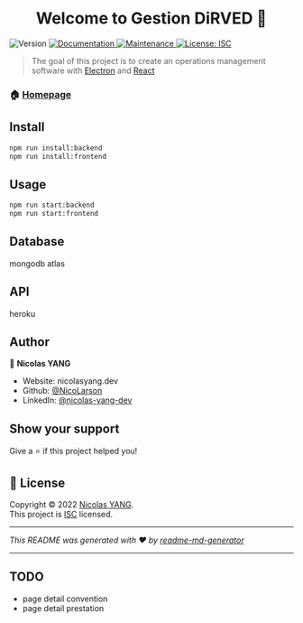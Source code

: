<h1 align="center">Welcome to Gestion DiRVED 👋</h1>
<p>
  <img alt="Version" src="https://img.shields.io/badge/version-1.0.0-blue.svg?cacheSeconds=2592000" />
  <a href="https://github.com/NicoLarson/gestion-dirved#readme" target="_blank">
    <img alt="Documentation" src="https://img.shields.io/badge/documentation-yes-brightgreen.svg" />
  </a>
  <a href="https://github.com/NicoLarson/gestion-dirved/graphs/commit-activity" target="_blank">
    <img alt="Maintenance" src="https://img.shields.io/badge/Maintained%3F-yes-green.svg" />
  </a>
  <a href="https://github.com/NicoLarson/gestion-dirved/blob/master/LICENSE" target="_blank">
    <img alt="License: ISC" src="https://img.shields.io/github/license/NicoLarson/Gestion DiRVED" />
  </a>
</p>

> The goal of this project is to create an operations management software with [Electron](https://www.electronjs.org/) and [React](https://reactjs.org/)

### 🏠 [Homepage](https://github.com/NicoLarson/gestion-dirved#readme)

## Install

```sh
npm run install:backend
npm run install:frontend
```

## Usage

```sh
npm run start:backend
npm run start:frontend
```
## Database

mongodb atlas

## API

heroku

## Author

👤 **Nicolas YANG**

* Website: nicolasyang.dev
* Github: [@NicoLarson](https://github.com/NicoLarson)
* LinkedIn: [@nicolas-yang-dev](https://linkedin.com/in/nicolas-yang-dev)

## Show your support

Give a ⭐️ if this project helped you!

## 📝 License

Copyright © 2022 [Nicolas YANG](https://github.com/NicoLarson).<br />
This project is [ISC](https://github.com/NicoLarson/gestion-dirved/blob/master/LICENSE) licensed.

***
_This README was generated with ❤️ by [readme-md-generator](https://github.com/kefranabg/readme-md-generator)_

---

## TODO
- page detail convention
- page detail prestation
